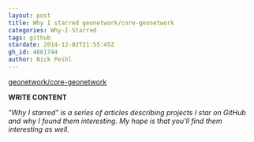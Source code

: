 ```yaml
---
layout: post
title: Why I starred geonetwork/core-geonetwork
categories: Why-I-Starred
tags: github
stardate: 2014-12-02T21:55:45Z
gh_id: 4661744
author: Nick Peihl
---
```


[geonetwork/core-geonetwork](star.repo.html_url)

**WRITE CONTENT**

*"Why I starred" is a series of articles describing projects I star on GitHub and why I found them interesting. My hope is that you'll find them interesting as well.*

